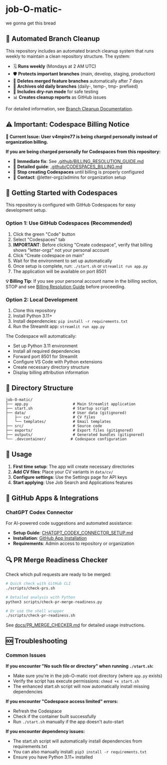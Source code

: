 # job-O-matic-
we gonna get this bread

## 🧹 Automated Branch Cleanup

This repository includes an automated branch cleanup system that runs weekly to maintain a clean repository structure. The system:

- 🗓️ **Runs weekly** (Mondays at 2 AM UTC)
- 🛡️ **Protects important branches** (main, develop, staging, production)
- 🔄 **Deletes merged feature branches** automatically after 7 days
- 📅 **Archives old daily branches** (daily-, temp-, tmp- prefixed)
- 🧪 **Includes dry-run mode** for safe testing
- 📊 **Creates cleanup reports** as GitHub issues

For detailed information, see [Branch Cleanup Documentation](.github/BRANCH_CLEANUP.md).

## ⚠️ Important: Codespace Billing Notice

**🚨 Current Issue: User v4mpire77 is being charged personally instead of organization billing.**

**If you are being charged personally for Codespaces from this repository:**
- 📖 **Immediate fix**: See [.github/BILLING_RESOLUTION_GUIDE.md](.github/BILLING_RESOLUTION_GUIDE.md)
- 📖 **Detailed guide**: [.github/CODESPACES_BILLING.md](.github/CODESPACES_BILLING.md)
- 🛑 **Stop creating Codespaces** until billing is properly configured
- 📧 **Contact**: @letter-orgz/admins for organization setup

## 🚀 Getting Started with Codespaces

This repository is configured with GitHub Codespaces for easy development setup.

### Option 1: Use GitHub Codespaces (Recommended)
1. Click the green "Code" button
2. Select "Codespaces" tab
3. **IMPORTANT**: Before clicking "Create codespace", verify that billing shows "letter-orgz" not your personal account
4. Click "Create codespace on main"
5. Wait for the environment to set up automatically
6. Once setup is complete, run: `./start.sh` or `streamlit run app.py`
7. The application will be available on port 8501

**💡 Billing Tip**: If you see your personal account name in the billing section, STOP and see [Billing Resolution Guide](.github/BILLING_RESOLUTION_GUIDE.md) before proceeding.

### Option 2: Local Development
1. Clone this repository
2. Install Python 3.11+
3. Install dependencies: `pip install -r requirements.txt`
4. Run the Streamlit app: `streamlit run app.py`

The Codespace will automatically:
- Set up Python 3.11 environment
- Install all required dependencies
- Forward port 8501 for Streamlit
- Configure VS Code with Python extensions
- Create necessary directory structure
- Display billing attribution information

## 📁 Directory Structure

```
job-O-matic/
├── app.py                    # Main Streamlit application
├── start.sh                  # Startup script
├── data/                     # User data (gitignored)
│   ├── cv/                   # CV files
│   └── templates/            # Email templates
├── src/                      # Source code
├── exports/                  # Export files (gitignored)
├── outputs/                  # Generated bundles (gitignored)
└── .devcontainer/           # Codespace configuration
```

## 🔧 Usage

1. **First time setup**: The app will create necessary directories
2. **Add CV files**: Place your CV variants in `data/cv/`
3. **Configure settings**: Use the Settings page for API keys
4. **Start applying**: Use Job Search and Applications features

## 🔌 GitHub Apps & Integrations

### ChatGPT Codex Connector
For AI-powered code suggestions and automated assistance:
- **Setup Guide**: [CHATGPT_CODEX_CONNECTOR_SETUP.md](CHATGPT_CODEX_CONNECTOR_SETUP.md)
- **Installation**: [GitHub App Installation](https://github.com/apps/chatgpt-codex-connector/installations/select_target)
- **Requirements**: Admin access to repository or organization

## 🔍 PR Merge Readiness Checker

Check which pull requests are ready to be merged:

```bash
# Quick check with GitHub CLI
./scripts/check-prs.sh

# Detailed analysis with Python
python3 scripts/check-pr-merge-readiness.py

# Or use the shell wrapper
./scripts/check-pr-readiness.sh
```

See [docs/PR_MERGE_CHECKER.md](docs/PR_MERGE_CHECKER.md) for detailed usage instructions.

## 🆘 Troubleshooting

### Common Issues

**If you encounter "No such file or directory" when running `./start.sh`:**
- Make sure you're in the job-O-matic root directory (where `app.py` exists)
- Verify the script has execute permissions: `chmod +x start.sh`
- The enhanced start.sh script will now automatically install missing dependencies

**If you encounter "Codespace access limited" errors:**
- Refresh the Codespace
- Check if the container built successfully
- Run `./start.sh` manually if the app doesn't auto-start

**If you encounter dependency issues:**
- The start.sh script will automatically install dependencies from requirements.txt
- You can also manually install: `pip3 install -r requirements.txt`
- Ensure you have Python 3.11+ installed
